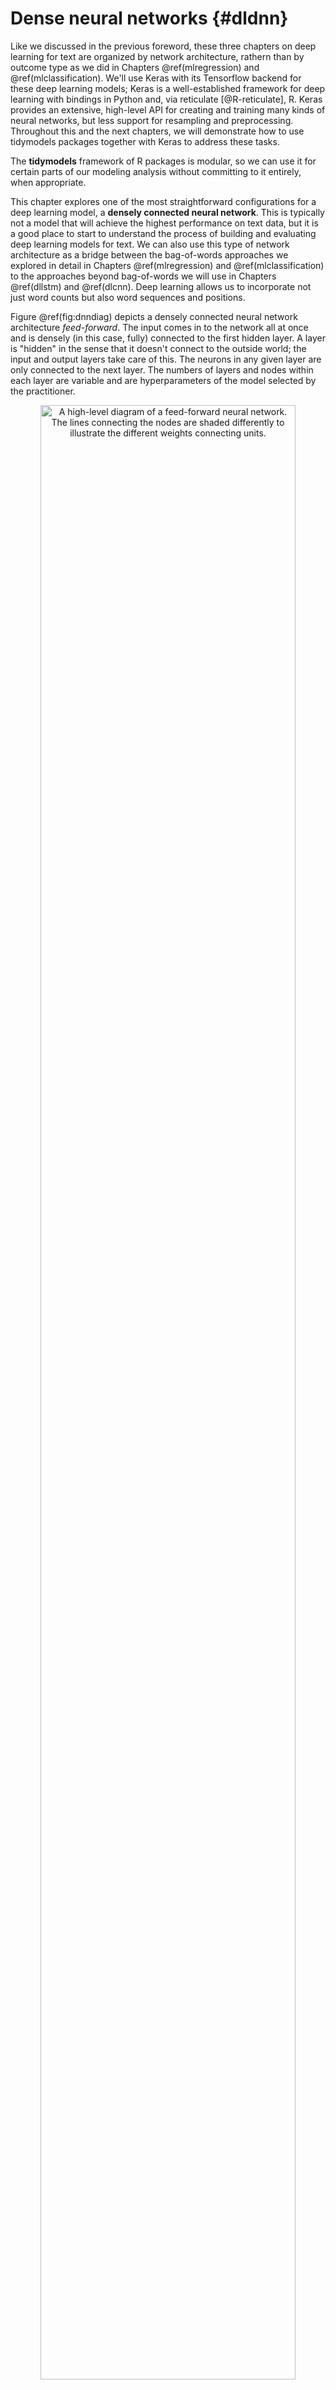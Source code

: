 # Dense neural networks {#dldnn}




Like we discussed in the previous foreword, these three chapters on deep learning for text are organized by network architecture, rathern than by outcome type as we did in Chapters \@ref(mlregression) and \@ref(mlclassification).
We'll use Keras with its Tensorflow backend for these deep learning models; Keras is a well-established framework for deep learning with bindings in Python and, via reticulate [@R-reticulate], R.
Keras provides an extensive, high-level API for creating and training many kinds of neural networks, but less support for resampling and preprocessing. Throughout this and the next chapters, we will demonstrate how to use tidymodels packages together with Keras to address these tasks. 

<div class="rmdpackage">
<p>The <strong>tidymodels</strong> framework of R packages is modular, so we can use it for certain parts of our modeling analysis without committing to it entirely, when appropriate.</p>
</div>

This chapter explores one of the most straightforward configurations for a deep learning model, a **densely connected neural network**. This is typically not a model that will achieve the highest performance on text data, but it is a good place to start to understand the process of building and evaluating deep learning models for text. We can also use this type of network architecture as a bridge between the bag-of-words approaches we explored in detail in Chapters \@ref(mlregression) and \@ref(mlclassification) to the approaches beyond bag-of-words we will use in Chapters \@ref(dllstm) and \@ref(dlcnn). Deep learning allows us to incorporate not just word counts but also word sequences and positions.

Figure \@ref(fig:dnndiag) depicts a densely connected neural network architecture *feed-forward*. The input comes in to the network all at once and is densely (in this case, fully) connected to the first hidden layer. A layer is "hidden" in the sense that it doesn't connect to the outside world; the input and output layers take care of this. The neurons in any given layer are only connected to the next layer. The numbers of layers and nodes within each layer are variable and are hyperparameters of the model selected by the practitioner.

<div class="figure" style="text-align: center">
<img src="diagram-files/dnn-architecture.png" alt="A high-level diagram of a feed-forward neural network. The lines connecting the nodes are shaded differently to illustrate the different weights connecting units." width="90%" />
<p class="caption">(\#fig:dnndiag)A high-level diagram of a feed-forward neural network. The lines connecting the nodes are shaded differently to illustrate the different weights connecting units.</p>
</div>

Figure \@ref(fig:dnndiag) shows the input units with words, but this is not an entirely accurate representation of a neural network. These words will in practice be represented by embedding vectors because these networks can only work with numeric variables.

## Kickstarter data {#kickstarter}

For all our chapters on deep learning, we will build binary classification models, much like we did in Chapter \@ref(mlclassification), but we will use neural networks instead of shallow learning models. As we discussed in the foreword to these deep learning chapters, much of the overall model process will look the same, but we will use a different kind of algorithm. We will use a data set of descriptions or "blurbs" for campaigns from the crowdfunding platform [Kickstarter](https://www.kickstarter.com/).


```r
library(tidyverse)

kickstarter <- read_csv("data/kickstarter.csv.gz")
kickstarter
```

```
#> # A tibble: 269,790 x 3
#>    blurb                                                        state created_at
#>    <chr>                                                        <dbl> <date>    
#>  1 Exploring paint and its place in a digital world.                0 2015-03-17
#>  2 Mike Fassio wants a side-by-side photo of me and Hazel eati…     0 2014-07-11
#>  3 I need your help to get a nice graphics tablet and Photosho…     0 2014-07-30
#>  4 I want to create a Nature Photograph Series of photos of wi…     0 2015-05-08
#>  5 I want to bring colour to the world in my own artistic skil…     0 2015-02-01
#>  6 We start from some lovely pictures made by us and we decide…     0 2015-11-18
#>  7 Help me raise money to get a drawing tablet                      0 2015-04-03
#>  8 I would like to share my art with the world and to do that …     0 2014-10-15
#>  9 Post Card don’t set out to simply decorate stories. Our goa…     0 2015-06-25
#> 10 My name is Siu Lon Liu and I am an illustrator seeking fund…     0 2014-07-19
#> # … with 269,780 more rows
```

The `state` of each observation records whether the campaign was successful in its crowdfunding goal; a value of 1 means it was successful and a value of 0 means it was not successful. The texts for the campaign descriptions, contained in `blurb`, are short, less than a few hundred characters. What is the distribution of characters?


```r
kickstarter %>%
  ggplot(aes(nchar(blurb))) +
  geom_histogram(binwidth = 1, alpha = 0.8) +
  labs(x = "Number of characters per campaign blurb",
       y = "Number of campaign blurbs")
```

<div class="figure" style="text-align: center">
<img src="08_dl_dnn_files/figure-html/kickstartercharhist-1.png" alt="Distribution of character count for Kickstarter campaign blurbs" width="672" />
<p class="caption">(\#fig:kickstartercharhist)Distribution of character count for Kickstarter campaign blurbs</p>
</div>

Figure \@ref(fig:kickstartercharhist) shows that the distribution of characters per blurb is right-skewed, with two thresholds. Individuals creating campaigns don't have much space to make an impression, so most people choose to use most of it! There is an oddity in this chart, a steep drop somewhere between 130 and 140 with another threshold around 150 characters. Let's investigate to see if we can find the reason.

We can use `count()` to find the most common blurb length.


```r
kickstarter %>%
  count(nchar(blurb), sort = TRUE)
```

```
#> # A tibble: 151 x 2
#>    `nchar(blurb)`     n
#>             <int> <int>
#>  1            135 26827
#>  2            134 18726
#>  3            133 14913
#>  4            132 13559
#>  5            131 11322
#>  6            130 10083
#>  7            129  8786
#>  8            128  7874
#>  9            127  7239
#> 10            126  6590
#> # … with 141 more rows
```

Let's use our own eyes to see what happens around this cutoff point. We can use `slice_sample()` to draw a few random blurbs.

Were the blurbs truncated at 135 characters? Let's look at some blurbs with exactly 135 characters.


```r
set.seed(1)
kickstarter %>%
  filter(nchar(blurb) == 135) %>%
  slice_sample(n = 5) %>%
  pull(blurb)
```

```
#> [1] "A science fiction/drama about a young man and woman encountering beings
not of this earth. Armed with only their minds to confront this"
#> [2] "No, not my virginity. That was taken by a girl named Ramona the night
of my senior prom. I'm talking about my novel, THE USE OF REGRET."
#> [3] "In a city where the sun has stopped rising, the music never stops. Now
only a man and his guitar can free the people from the Red King."
#> [4] "First Interfaith & Community FM Radio Station needs transmitter in
Menifee, CA Programs online, too CLICK PHOTO ABOVE FOR OUR CAT VIDEO"
#> [5] "This documentary asks if the twenty-four hour news cycle has altered
people's opinions of one another. We explore unity in one another."
```

All of these blurbs appear coherent and some of them even end with a period to end the sentence. Let's now look at blurbs with more than 135 characters to see if they are different.


```r
set.seed(1)
kickstarter %>%
  filter(nchar(blurb) > 135) %>%
  slice_sample(n = 5) %>%
  pull(blurb)
```

```
#> [1] "This is a puzzle game for the Atari 2600. The unique thing about this
is that (some) of the cartridge cases will be made out of real wood, hand
carved"
#> [2] "Art supplies for 10 girls on the east side of Detroit to make drawings
of their neighborhood, which is also home to LOVELAND's Plymouth microhood"
#> [3] "Help us make a video for 'Never', one of the most popular songs on
Songs To Wear Pants To and the lead single from Your Heart's upcoming album
Autumn."
#> [4] "Pyramid Cocoon is an interactive sculpture to be installed during the
Burning Man Festival 2010. Users can rest, commune or cocoon in the piece"
#> [5] "Back us to own, wear, or see a show of great student art we've
collected from Artloop partner schools in NYC. The $ goes right back to art
programs!"
```

All of these blurbs also look fine so the strange distribution doesn't seem like a data collection issue. 

The `kickstarter` data set also includes a `created_at` variable; let's explore that next. Figure \@ref(fig:kickstarterheatmap) is a heatmap of the lengths of blurbs and the time the campaign was posted.


```r
kickstarter %>%
  ggplot(aes(created_at, nchar(blurb))) +
  geom_bin2d() +
  labs(x = NULL,
       y = "Number of characters per campaign blurb")
```

<div class="figure" style="text-align: center">
<img src="08_dl_dnn_files/figure-html/kickstarterheatmap-1.png" alt="Distribution of character count for Kickstarter campaign blurbs over time" width="672" />
<p class="caption">(\#fig:kickstarterheatmap)Distribution of character count for Kickstarter campaign blurbs over time</p>
</div>

That looks like the explanation! It appears that at the end of 2010 there was a policy change in the blurb length, shortening from 150 characters to 135 characters.


```r
kickstarter %>%
  filter(nchar(blurb) > 135) %>%
  summarise(max(created_at))
```

```
#> # A tibble: 1 x 1
#>   `max(created_at)`
#>   <date>           
#> 1 2010-10-20
```

We can't say for sure if the change happened on 2010-10-20, but that is the last day a campaign was launched with more than 135 characters.

## A first deep learning model {#firstdlclassification}

Like all our previous modeling, our first step is to split our data into training and testing sets. We will still use our training set to build models and save the testing set for a final estimate of how our model will perform on new data.  

<div class="rmdwarning">
<p>It is very easy to overfit deep learning models, so an unbiased estimate of future performance from a test set is more important than ever.</p>
</div>

We use `initial_split()` to define the training and testing splits. We will focus on modeling the blurb alone in these deep learning chapters. Also, we will restrict our modeling analysis to only include blurbs with more than 15 characters, because the shortest blurbs tend to consist of uninformative single words.


```r
library(tidymodels)
set.seed(1234)
kickstarter_split <- kickstarter %>%
  filter(nchar(blurb) >= 15) %>%
  initial_split()

kickstarter_train <- training(kickstarter_split)
kickstarter_test <- testing(kickstarter_split)
```

There are 202,093 blurbs in the training set and 67,364 in the testing set.

### Preprocessing for deep learning {#dnnrecipe}

Preprocessing for deep learning models is different than preprocessing for most other text models. These neural networks model _sequences_, so we have to choose the length of sequences we would like to include. Documents that are longer than this length are truncated (information is thrown away) and documents that are shorter than this length are padded with zeroes (an empty, non-informative value) to get to the chosen sequence length. This sequence length is a hyperparameter of the model and we need to select this value such that we don't: 

- overshoot and introduce a lot of padded zeroes which would make the model hard to train, or 

- undershoot and cut off too much informative text from our documents.

We can use the `count_words()` function from the tokenizers package to calculate the number of words and generate a histogram in Figure \@ref(fig:kickstarterwordlength). Notice how we are only using the training data set to avoid data leakage when selecting this value.


```r
kickstarter_train %>%
  mutate(n_words = tokenizers::count_words(blurb)) %>%
  ggplot(aes(n_words)) +
  geom_bar() +
  labs(x = "Number of words per campaign blurb",
       y = "Number of campaign blurbs")
```

<div class="figure" style="text-align: center">
<img src="08_dl_dnn_files/figure-html/kickstarterwordlength-1.png" alt="Distribution of word count for Kickstarter campaign blurbs" width="672" />
<p class="caption">(\#fig:kickstarterwordlength)Distribution of word count for Kickstarter campaign blurbs</p>
</div>

Given that we don't have many words for this particular data set to begin with, let's err on the side of longer sequences so we don't lose valuable data. Let's try 30 words for our threshold `max_length`, and let's include 20,000 words in our vocabulary.

\BeginKnitrBlock{rmdpackage}<div class="rmdpackage">We will use the **recipes** and **textrecipes** packages for data preprocessing and feature engineering for our deep learning models, just like we did for our models in Chapters \@ref(mlregression) and \@ref(mlclassification). To use a recipe, we first specify it with the variables we want to include and the steps we want to use in feature engineering.</div>\EndKnitrBlock{rmdpackage}



```r
library(textrecipes)

max_words <- 2e4
max_length <- 30

kick_rec <- recipe(~ blurb, data = kickstarter_train) %>%
  step_tokenize(blurb) %>%
  step_tokenfilter(blurb, max_tokens = max_words) %>%
  step_sequence_onehot(blurb, sequence_length = max_length)

kick_rec
```

```
#> Data Recipe
#> 
#> Inputs:
#> 
#>       role #variables
#>  predictor          1
#> 
#> Operations:
#> 
#> Tokenization for blurb
#> Text filtering for blurb
#> Sequence 1 hot encoding for blurb
```

The formula used to specify this recipe `~ blurb` does not have an outcome, because we are using **recipes** and **textrecipes** functions on their own, outside of the rest of the tidymodels framework; we don't need to know about the outcome here.
This preprocessing recipe tokenizes our text (Chapter \@ref(tokenization)) and filters to keep only the top 20,000 words, but then it transforms the tokenized text in a new way to prepare for deep learning that we have not used in this book before, using `step_sequence_onehot()`.

### One-hot sequence embedding of text {#onehotsequence}

The function `step_sequence_onehot()` transforms tokens into a numeric format appropriate for modeling, like `step_tf()` and `step_tfidf()`. However, it is different in that it takes into account the order of the tokens, unlike `step_tf()` and `step_tfidf()` which do not take order into account. 

<div class="rmdnote">
<p>Steps like <code>step_tf()</code> and <code>step_tfidf()</code> are used for approaches called “bag of words”, meaning the words are treated like they are just thrown in a bag without attention paid to their order.</p>
</div>

Let's take a closer look at how `step_sequence_onehot()` works and how its parameters will change the output.

When we use `step_sequence_onehot()`, two things happen. First, each word is assigned an _integer index_. You can think of this as a key-value pair of the vocabulary. Next, the sequence of tokens is replaced with the corresponding indices; this sequence of integers makes up the final numeric representation. Let's illustrate with a small example:


```r
small_data <- tibble(
  text = c("Adventure Dice Game",
           "Spooky Dice Game",
           "Illustrated Book of Monsters",
           "Monsters, Ghosts, Goblins, Me, Myself and I")
)

small_spec <- recipe(~ text, data = small_data) %>%
  step_tokenize(text) %>%
  step_sequence_onehot(text, sequence_length = 6, prefix = "")

prep(small_spec)
```

```
#> Data Recipe
#> 
#> Inputs:
#> 
#>       role #variables
#>  predictor          1
#> 
#> Training data contained 4 data points and no missing data.
#> 
#> Operations:
#> 
#> Tokenization for text [trained]
#> Sequence 1 hot encoding for text [trained]
```

<div class="rmdwarning">
<p>What does the function <code>prep()</code> do? Before when we have used recipes, we put them in a <code>workflow()</code> which handles low-level processing. The <code>prep()</code> function will compute or estimate statistics from the training set; the output of <code>prep()</code> is a prepped recipe.</p>
</div>

Once we have the prepped recipe, we can `tidy()` it to extract the vocabulary, represented in the `vocabulary` and `token` columns^[The `terms` column refers to the column we have applied `step_sequence_onehot()` to and `id` is its unique identifier. Note that **textrecipes** allows `step_sequence_onehot()` to be applied to multiple text variables independently and they will have their own vocabularies.].


```r
prep(small_spec) %>%
  tidy(2)
```

```
#> # A tibble: 14 x 4
#>    terms vocabulary token       id                   
#>    <chr>      <int> <chr>       <chr>                
#>  1 text           1 adventure   sequence_onehot_9SVGf
#>  2 text           2 and         sequence_onehot_9SVGf
#>  3 text           3 book        sequence_onehot_9SVGf
#>  4 text           4 dice        sequence_onehot_9SVGf
#>  5 text           5 game        sequence_onehot_9SVGf
#>  6 text           6 ghosts      sequence_onehot_9SVGf
#>  7 text           7 goblins     sequence_onehot_9SVGf
#>  8 text           8 i           sequence_onehot_9SVGf
#>  9 text           9 illustrated sequence_onehot_9SVGf
#> 10 text          10 me          sequence_onehot_9SVGf
#> 11 text          11 monsters    sequence_onehot_9SVGf
#> 12 text          12 myself      sequence_onehot_9SVGf
#> 13 text          13 of          sequence_onehot_9SVGf
#> 14 text          14 spooky      sequence_onehot_9SVGf
```

If we take a look at the resulting matrix, we have one row per observation. The first row starts with some padded zeroes but then contains 1, 4, and 5, which we can use together with the vocabulary to construct the original sentence.


```r
prep(small_spec) %>%
  bake(new_data = NULL, composition = "matrix")
```

```
#>      _text_1 _text_2 _text_3 _text_4 _text_5 _text_6
#> [1,]       0       0       0       1       4       5
#> [2,]       0       0       0      14       4       5
#> [3,]       0       0       9       3      13      11
#> [4,]       6       7      10      12       2       8
```

<div class="rmdwarning">
<p>When we <code>bake()</code> a prepped recipe, we apply the preprocessing to a data set. We can get out the training set that we started with by specifying <code>new_data = NULL</code> or apply it to another set via <code>new_data = my_other_data_set</code>. The output of <code>bake()</code> is a data set like a tibble or a matrix, depending on the <code>composition</code> argument.</p>
</div>

But wait, the 4th line should have started with an 11 since the sentence starts with "monsters"! The entry in `_text_1` is 6 instead. This is happening because the sentence is too long to fit inside the specified sequence length. We must answer three questions before using `step_sequence_onehot()`:

1.  How long should the output sequence be?
2.  What happens to sequences that are too long?
3.  What happens to sequences that are too short?

Choosing the right sequence length is a balancing act. You want the length to be long enough such that you don't truncate too much of your text data, but still short enough to keep the size of the data manageable and to avoid excessive padding. Truncating, having large training data, and excessive padding all lead to worse model performance. This parameter is controlled by the `sequence_length` argument in `step_sequence_onehot()`. 

If the sequence is too long, then it must be truncated. This can be done by removing values from the beginning (`"pre"`) or the end (`"post"`) of the sequence. This choice is mostly influenced by the data, and you need to evaluate where most of the useful information of the text is located. News articles typically start with the main points and then go into detail. If your goal is to detect the broad category, then you may want to keep the beginning of the texts, whereas if you are working with speeches or conversational text, then you might find that the last thing to be said carries more information. 

Lastly, we need to decide how to pad a document that is too short. Pre-padding tends to be more popular, especially when working with RNN and LSTM models (Chapter \@ref(dllstm)) since having post-padding could result in the hidden states getting flushed out by the zeroes before getting to the text itself (Section \@ref(lstmpadding)).

The defaults for `step_sequence_onehot()` are `sequence_length = 100`, `padding = "pre"`, and `truncating = "pre"`. If we change the truncation to happen at the end with:


```r
recipe(~ text, data = small_data) %>%
  step_tokenize(text) %>%
  step_sequence_onehot(text, sequence_length = 6, prefix = "",
                       padding = "pre", truncating = "post") %>%
  prep() %>%
  bake(new_data = NULL, composition = "matrix")
```

```
#>      _text_1 _text_2 _text_3 _text_4 _text_5 _text_6
#> [1,]       0       0       0       1       4       5
#> [2,]       0       0       0      14       4       5
#> [3,]       0       0       9       3      13      11
#> [4,]      11       6       7      10      12       2
```

then we see the 11 at the beginning of the last row representing the "monsters". The starting points are not aligned since we are still padding on the left side. We can left-align all the sequences by setting `padding = "post"`.


```r
recipe(~ text, data = small_data) %>%
  step_tokenize(text) %>%
  step_sequence_onehot(text, sequence_length = 6, prefix = "",
                       padding = "post", truncating = "post") %>%
  prep() %>%
  bake(new_data = NULL, composition = "matrix")
```

```
#>      _text_1 _text_2 _text_3 _text_4 _text_5 _text_6
#> [1,]       1       4       5       0       0       0
#> [2,]      14       4       5       0       0       0
#> [3,]       9       3      13      11       0       0
#> [4,]      11       6       7      10      12       2
```

Now we have that all digits representing the first characters neatly aligned in the first column.

Let's now prepare and apply our feature engineering recipe `kick_rec` so we can use it in for our deep learning model.


```r
kick_prep <-  prep(kick_rec)
kick_train <- bake(kick_prep, new_data = NULL, composition = "matrix")
dim(kick_train)
```

```
#> [1] 202093     30
```

The matrix `kick_train` has 202,093 rows, corresponding to the rows of the training data, and 30 columns, corresponding to our chosen sequence length.


### Simple flattened dense network

Our first deep learning model embeds these Kickstarter blurbs in sequences of vectors, flattens them, and then trains a dense network layer to predict whether the campaign was successful or not.


```r
library(keras)

dense_model <- keras_model_sequential() %>%
  layer_embedding(input_dim = max_words + 1,
                  output_dim = 12,
                  input_length = max_length) %>%
  layer_flatten() %>%
  layer_dense(units = 32, activation = "relu") %>%
  layer_dense(units = 1, activation = "sigmoid")

dense_model
```

```
#> Model
#> Model: "sequential"
#> ________________________________________________________________________________
#> Layer (type)                        Output Shape                    Param #     
#> ================================================================================
#> embedding (Embedding)               (None, 30, 12)                  240012      
#> ________________________________________________________________________________
#> flatten (Flatten)                   (None, 360)                     0           
#> ________________________________________________________________________________
#> dense_1 (Dense)                     (None, 32)                      11552       
#> ________________________________________________________________________________
#> dense (Dense)                       (None, 1)                       33          
#> ================================================================================
#> Total params: 251,597
#> Trainable params: 251,597
#> Non-trainable params: 0
#> ________________________________________________________________________________
```

Let us step through this model specification one layer at a time.

- We initiate the Keras model by using `keras_model_sequential()` to indicate that we want to compose a linear stack of layers.

- Our first `layer_embedding()` is equipped to handle the preprocessed data we have in `kick_train`. It will take each observation/row in `kick_train` and make dense vectors from our word sequences. This turns each observation into an `embedding_dim` $\times$ `sequence_length` matrix, 12 $\times$ 30 matrix in our case. In total, we will create a `number_of_observations` $\times$ `embedding_dim` $\times$ `sequence_length` data cube.

- The next `layer_flatten()` layer takes the matrix for each observation and flattens them down into one dimension. This will create a `30 * 12 = 360` long vector for each observation. 

- Lastly, we have 2 densely connected layers. The last layer has a sigmoid activation function to give us an output between 0 and 1, since we want to model a probability for a binary classification problem.

We still have a few things left to add to this model before we can fit it to the data. A Keras model requires an *optimizer* and a *loss function* to be able to compile. 

When the neural network finishes passing a batch of data through the network, it needs a way to use the difference between the predicted values and true values to update the network's weights. The algorithm that determines those weights is known as the optimization algorithm. Many optimizers are available within Keras itself^[https://keras.io/api/optimizers/]; you can even create custom optimizers if what you need isn't on the list. We will start by using the Adam optimizer, a good default optimizer for many problems.

<div class="rmdnote">
<p>An optimizer can either be set with the name of the optimizer as a character or by supplying the function <code>optimizer_foo()</code> where <code>foo</code> is the name of the optimizer. If you use the function then you can specify parameters for the optimizer.</p>
</div>

During training a neural network, there must be some quantity that we want to have minimized; this is called the loss function. Again, many loss functions are available within Keras^[https://keras.io/api/losses/]. These loss functions typically have two arguments, the true value and the predicted value, and return a measure of how close they are. 
Since we are working on a binary classification task and the final layer of the network returns a probability, binary cross-entropy is an appropriate loss function. Binary cross-entropy does well at dealing with probabilities because it measures the “distance” between probability distributions. In our case, this would be the ground-truth distribution and the predictions.

We can also add any number of metrics^[https://keras.io/api/metrics/] to be calculated and reported during training. These metrics will not affect the training loop, which is controlled by the optimizer and loss function. The metrics' only job is to report back a single number that will inform you how well the model is performing. We will select accuracy as a reported metric for now. 

Let's set these 3 options (`optimizer`, `loss`, and `metrics`) using the `compile()` function:


```r
dense_model %>% compile(
  optimizer = "adam",
  loss = "binary_crossentropy",
  metrics = c("accuracy")
)
```

<div class="rmdnote">
<p>Notice how the <code>compile()</code> function modifies the model <em>in place</em>. This is different than how objects are conventionally handled in R so be vigilant about model definition and modification in your code. This is a <a href="https://keras.rstudio.com/articles/faq.html#why-are-keras-objects-modified-in-place-">conscious decision</a> that was made when creating the <strong>keras</strong> R package to match the data structures and behavior of the underlying Keras library.</p>
</div>

Finally, we can fit this model! We need to supply the data for training as a matrix of predictors `x` and a numeric vector of labels `y`.
This is sufficient information to get started training the model, but we are going to specify a few more arguments to get better control of the training loop. First, we set the number of observations to pass through at a time with `batch_size`, and we set `epochs = 20` to tell the model to pass all the training data through the training loop 20 times. Lastly, we set `validation_split = 0.25` to specify an internal validation split; this will keep 25% of the data for validation.


```r
dense_history <- dense_model %>%
  fit(
    x = kick_train,
    y = kickstarter_train$state,
    batch_size = 512,
    epochs = 20,
    validation_split = 0.25,
    verbose = FALSE
  )
```


We can visualize the results of the training loop by plotting the `dense_history` in Figure \@ref(fig:densemodelhistoryplot).


```r
plot(dense_history)
```

<div class="figure" style="text-align: center">
<img src="08_dl_dnn_files/figure-html/densemodelhistoryplot-1.png" alt="Training and validation metrics for dense network" width="672" />
<p class="caption">(\#fig:densemodelhistoryplot)Training and validation metrics for dense network</p>
</div>

<div class="rmdnote">
<p>We have dealt with accuracy in other chapters; remember that a higher value (a value near one) is better. Loss is new in these deep learning chapters, and a lower value is better.</p>
</div>

The loss and accuracy both improve with more training epochs on the training data; this dense network more and more closely learns the characteristics of the training data as its trains longer. The same is not true of the validation data, the held-out 25% specified by `validation_split = 0.25`. The performance is worse on the validation data than the testing data, and _degrades_ somewhat as training continues. If we wanted to use this model, we would want to only train it about 7 or 8 epochs.

### Evaluation {#evaluate-dnn}

For our first deep learning model, we used the Keras defaults for creating a validation split and tracking metrics, but we can use tidymodels functions to be more specific about these model characteristics. Instead of using the `validation_split` argument to `fit()`, we can create our own validation set using tidymodels and use `validation_data` argument for `fit()`. We create our validation split from the _training_ set.


```r
set.seed(234)
kick_val <- validation_split(kickstarter_train, strata = state)
kick_val
```

```
#> # Validation Set Split (0.75/0.25)  using stratification 
#> # A tibble: 1 x 2
#>   splits                 id        
#>   <list>                 <chr>     
#> 1 <split [151571/50522]> validation
```

The `split` object contains the information necessary to extract the data we will use for training/analysis and the data we will use for validation/assessment. We can extract these data sets in their raw, unprocessed form from the split using the helper functions `analysis()` and `assessment()`. Then, we can apply our prepped preprocessing recipe `kick_prep` to both to transform this data to the appropriate format for our neural network architecture.


```r
kick_analysis <- bake(kick_prep, new_data = analysis(kick_val$splits[[1]]),
                      composition = "matrix")
dim(kick_analysis)
```

```
#> [1] 151571     30
```

```r
kick_assess <- bake(kick_prep, new_data = assessment(kick_val$splits[[1]]),
                    composition = "matrix")
dim(kick_assess)
```

```
#> [1] 50522    30
```

These are each matrices now appropriate for a deep learning model like the one we trained in the previous section. We will also need the outcome variables for both sets.


```r
state_analysis <- analysis(kick_val$splits[[1]]) %>% pull(state)
state_assess <- assessment(kick_val$splits[[1]]) %>% pull(state)
```

Let's set up our same dense neural network architecture. 


```r
dense_model <- keras_model_sequential() %>%
  layer_embedding(input_dim = max_words + 1,
                  output_dim = 12,
                  input_length = max_length) %>%
  layer_flatten() %>%
  layer_dense(units = 32, activation = "relu") %>%
  layer_dense(units = 1, activation = "sigmoid")

dense_model %>% compile(
  optimizer = "adam",
  loss = "binary_crossentropy",
  metrics = c("accuracy")
)
```

Now we can fit this model to `kick_analysis` and validate on `kick_assess`. Let's only fit for 10 epochs this time.


```r
val_history <- dense_model %>%
  fit(
    x = kick_analysis,
    y = state_analysis,
    batch_size = 512,
    epochs = 10,
    validation_data = list(kick_assess, state_assess),
    verbose = FALSE
  )

val_history
```

```
#> 
#> Final epoch (plot to see history):
#>         loss: 0.03504
#>     accuracy: 0.9919
#>     val_loss: 1.069
#> val_accuracy: 0.8051
```

Figure \@ref(fig:valhistoryplot) still shows that significant overfitting at 10 epochs.


```r
plot(val_history)
```

<div class="figure" style="text-align: center">
<img src="08_dl_dnn_files/figure-html/valhistoryplot-1.png" alt="Training and validation metrics for dense network with validation set" width="672" />
<p class="caption">(\#fig:valhistoryplot)Training and validation metrics for dense network with validation set</p>
</div>

Using our own validation set also allows us to flexibly measure performance using tidymodels functions from the **yardstick** package. We do need to set up a few transformations between Keras and tidymodels to make this work.
The following function `keras_predict()` creates a little bridge between the two frameworks, combining a Keras model with baked (i.e. preprocessed) data and returning the predictions in a tibble format.


```r
library(dplyr)

keras_predict <- function(model, baked_data, response) {
  predictions <- predict(model, baked_data)[, 1]
  tibble(
    .pred_1 = predictions,
    .pred_class = if_else(.pred_1 < 0.5, 0, 1),
    state = response
  ) %>%
    mutate(across(c(state, .pred_class),            ## create factors
                  ~ factor(.x, levels = c(1, 0))))  ## with matching levels
}
```

<div class="rmdwarning">
<p>This function only works with binary classification models that take a preprocessed matrix as input and return a single probability for each observation. It returns both the predicted probability as well as the predicted class, using a 50% probability threshold.</p>
</div>

This function creates prediction results that seamlessly connect with tidymodels and **yardstick** functions.


```r
val_res <- keras_predict(dense_model, kick_assess, state_assess)
val_res
```

```
#> # A tibble: 50,522 x 3
#>      .pred_1 .pred_class state
#>        <dbl> <fct>       <fct>
#>  1 0.00101   0           0    
#>  2 0.000167  0           0    
#>  3 0.0139    0           0    
#>  4 0.00725   0           0    
#>  5 0.0237    0           0    
#>  6 1.00      1           0    
#>  7 0.000536  0           0    
#>  8 0.000308  0           0    
#>  9 0.000419  0           0    
#> 10 0.0000417 0           0    
#> # … with 50,512 more rows
```

We can calculate the standard metrics with `metrics()`.


```r
metrics(val_res, state, .pred_class)
```

```
#> # A tibble: 2 x 3
#>   .metric  .estimator .estimate
#>   <chr>    <chr>          <dbl>
#> 1 accuracy binary         0.805
#> 2 kap      binary         0.609
```

This matches what we saw when we looked at the output of `val_history`. 

Since we have access to tidymodels' full capacity for model evaluation, we can also compute confusion matrices and ROC curves.
The heatmap in Figure \@ref(fig:dnnheatmap) shows that there isn't any dramatic bias in how the model performs for the two classes, success and failure for the crowdfunding campaigns. The model certainly isn't perfect; its accuracy is a little over 80%, but at least it is more or less evenly good at predicting both classes.


```r
val_res %>%
  conf_mat(state, .pred_class) %>%
  autoplot(type = "heatmap")
```

<div class="figure" style="text-align: center">
<img src="08_dl_dnn_files/figure-html/dnnheatmap-1.png" alt="Confusion matrix for first DNN model predictions of Kickstarter campaign success" width="672" />
<p class="caption">(\#fig:dnnheatmap)Confusion matrix for first DNN model predictions of Kickstarter campaign success</p>
</div>

The ROC curve in Figure \@ref(fig:dnnroccurve) shows how the model performs at different thresholds.


```r
val_res %>%
  roc_curve(truth = state, .pred_1) %>%
  autoplot() +
  labs(
    title = "Receiver operator curve for Kickstarter blurbs"
  )
```

<div class="figure" style="text-align: center">
<img src="08_dl_dnn_files/figure-html/dnnroccurve-1.png" alt="ROC curve for first DNN model predictions of Kickstarter campaign success" width="672" />
<p class="caption">(\#fig:dnnroccurve)ROC curve for first DNN model predictions of Kickstarter campaign success</p>
</div>

## Using bag-of-words features

Before we move on with neural networks and this new way to represent the text sequences, let's explore what happens if we use the _same_ preprocessing as in Chapters \@ref(mlregression) and \@ref(mlclassification). We will employ a bag-of-words preprocessing and input word counts only to the neural network. This model will not use any location-based information about the tokens, just the counts. 

For this, we need to create a new recipe to transform the data into counts.

<div class="rmdnote">
<p>The objects in this chapter are named using <code>bow</code> to indicate that they are using <strong>b</strong>ag <strong>o</strong>f <strong>w</strong>ord data.</p>
</div>


```r
kick_bow_rec <- recipe(~ blurb, data = kickstarter_train) %>%
  step_tokenize(blurb) %>%
  step_stopwords(blurb) %>%
  step_tokenfilter(blurb, max_tokens = 1e3) %>%
  step_tf(blurb)
```

We will `prep()` and `bake()` this recipe to get out our processed data. The result will be quite sparse, since the blurbs are short and we are counting only the most frequent 1000 tokens after removing the Snowball stop word list. 


```r
kick_bow_prep <-  prep(kick_bow_rec)

kick_bow_analysis <- bake(kick_bow_prep, 
                          new_data = analysis(kick_val$splits[[1]]),
                          composition = "matrix")

kick_bow_assess <- bake(kick_bow_prep, 
                        new_data = assessment(kick_val$splits[[1]]),
                        composition = "matrix")
```

Now that we have the analysis and assessment data sets calculated, we can define the neural network architecture. We won't be using an embedding layer this time; we will input the word count data directly into the first dense layer. This dense layer is followed by another hidden layer and then a final layer with a sigmoid activation to leave us with a value between 0 and 1 which we treat as the probability.


```r
bow_model <- keras_model_sequential() %>%
  layer_dense(units = 64, activation = "relu", input_shape = c(1e3)) %>%
  layer_dense(units = 64, activation = "relu") %>%
  layer_dense(units = 1, activation = "sigmoid")

bow_model %>% compile(
  optimizer = "adam",
  loss = "binary_crossentropy",
  metrics = c("accuracy")
)
```

In many ways, this model architecture is not that different than the model we used in section \@ref(firstdlclassification). The main difference here is the _preprocessing_; the shape and information of the data from `kick_bow_prep` are different than what we saw before since the matrix elements represent counts (something that Keras can handle directly) and not indicators for words in the vocabulary. Keras handles the indicators with `layer_embedding()`, by mapping them through an embedding layer.

The fitting procedure remains unchanged.


```r
bow_history <- bow_model %>%
  fit(
    x = kick_bow_analysis,
    y = state_analysis,
    batch_size = 512,
    epochs = 10,
    validation_data = list(kick_bow_assess, state_assess),
    verbose = FALSE
  )

bow_history
```

```
#> 
#> Final epoch (plot to see history):
#>         loss: 0.3338
#>     accuracy: 0.855
#>     val_loss: 0.674
#> val_accuracy: 0.7208
```

We use `keras_predict()` again to get predictions, and calculate the standard metrics with `metrics()`.


```r
bow_res <- keras_predict(bow_model, kick_bow_assess, state_assess)

metrics(bow_res, state, .pred_class)
```

```
#> # A tibble: 2 x 3
#>   .metric  .estimator .estimate
#>   <chr>    <chr>          <dbl>
#> 1 accuracy binary         0.721
#> 2 kap      binary         0.441
```

This model does not perform as well as the model we used in section \@ref(firstdlclassification). This suggests that a model incorporating more than word counts alone is useful here. This model did outperform a baseline linear model (shown in Appendix \@ref(appendixbaseline)), which achieved an accuracy of 0.684; that linear baseline is a regularized linear model trained on the same data set, using tf-idf weights and 5000 tokens.

This simpler model does not outperform our initial model in this chapter, but it is typically worthwhile to investigate if a simpler model can rival or beat a model we are working with.

## Using pre-trained word embeddings

The models in Section \@ref(firstdlclassification) included an embedding layer to make dense vectors from our word sequences that the model learned, along with the rest of the model as a whole. This is not the only way to handle this task. In Chapter \@ref(embeddings), we examined how word embeddings are created and how they are used. Instead of having the embedding layer start randomly and be trained alongside the other parameters, let's try to _provide_ the embeddings.

<div class="rmdwarning">
<p>This section serves to show how to use pre-trained word embeddings, but in most realistic situations, your data and pre-trained embeddings may not match well. The main takeaways from this section should be that this approach is possible and how you can get started with it. Keep in mind that it may not be appropriate for your data and problem.</p>
</div>

We start by obtaining pre-trained embeddings. The GloVe embeddings that we used in Section \@ref(glove) are a good place to start. Setting `dimensions = 50` and only selecting the first 12 dimensions will make it easier for us to compare to our previous models directly.


```r
library(textdata)

glove6b <- embedding_glove6b(dimensions = 50) %>% select(1:13)
glove6b
```

```
#> # A tibble: 400,000 x 13
#>    token     d1      d2     d3      d4     d5      d6     d7      d8        d9
#>    <chr>  <dbl>   <dbl>  <dbl>   <dbl>  <dbl>   <dbl>  <dbl>   <dbl>     <dbl>
#>  1 "the" 0.418   0.250  -0.412  0.122  0.345  -0.0445 -0.497 -0.179  -0.000660
#>  2 ","   0.0134  0.237  -0.169  0.410  0.638   0.477  -0.429 -0.556  -0.364   
#>  3 "."   0.152   0.302  -0.168  0.177  0.317   0.340  -0.435 -0.311  -0.450   
#>  4 "of"  0.709   0.571  -0.472  0.180  0.544   0.726   0.182 -0.524   0.104   
#>  5 "to"  0.680  -0.0393  0.302 -0.178  0.430   0.0322 -0.414  0.132  -0.298   
#>  6 "and" 0.268   0.143  -0.279  0.0163 0.114   0.699  -0.513 -0.474  -0.331   
#>  7 "in"  0.330   0.250  -0.609  0.109  0.0364  0.151  -0.551 -0.0742 -0.0923  
#>  8 "a"   0.217   0.465  -0.468  0.101  1.01    0.748  -0.531 -0.263   0.168   
#>  9 "\""  0.258   0.456  -0.770 -0.377  0.593  -0.0635  0.205 -0.574  -0.290   
#> 10 "'s"  0.237   0.405  -0.205  0.588  0.655   0.329  -0.820 -0.232   0.274   
#> # … with 399,990 more rows, and 3 more variables: d10 <dbl>, d11 <dbl>,
#> #   d12 <dbl>
```

The `embedding_glove6b()` function returns a tibble; this isn't the right format for Keras. Also, notice how many rows are present in this embedding, far more than what the trained recipe is expecting. The vocabulary can be extracted from the trained recipe using `tidy()`. Let's apply `tidy()` to `kick_prep` to get the list of steps that the recipe contains.


```r
tidy(kick_prep)
```

```
#> # A tibble: 3 x 6
#>   number operation type            trained skip  id                   
#>    <int> <chr>     <chr>           <lgl>   <lgl> <chr>                
#> 1      1 step      tokenize        TRUE    FALSE tokenize_eDrDa       
#> 2      2 step      tokenfilter     TRUE    FALSE tokenfilter_zDVeF    
#> 3      3 step      sequence_onehot TRUE    FALSE sequence_onehot_TaBPG
```

We see that the third step is the `sequence_onehot` step, so by setting `number = 3` we can extract the embedding vocabulary.


```r
tidy(kick_prep, number = 3)
```

```
#> # A tibble: 20,000 x 4
#>    terms vocabulary token id                   
#>    <chr>      <int> <chr> <chr>                
#>  1 blurb          1 0     sequence_onehot_TaBPG
#>  2 blurb          2 00    sequence_onehot_TaBPG
#>  3 blurb          3 000   sequence_onehot_TaBPG
#>  4 blurb          4 00pm  sequence_onehot_TaBPG
#>  5 blurb          5 01    sequence_onehot_TaBPG
#>  6 blurb          6 02    sequence_onehot_TaBPG
#>  7 blurb          7 03    sequence_onehot_TaBPG
#>  8 blurb          8 05    sequence_onehot_TaBPG
#>  9 blurb          9 06    sequence_onehot_TaBPG
#> 10 blurb         10 07    sequence_onehot_TaBPG
#> # … with 19,990 more rows
```

We can then use `left_join()` to combine these tokens to the `glove6b` embedding tibble and only keep the tokens of interest. We replace any tokens from the vocabulary not found in `glove6b` with 0 using `mutate_all()` and `replace_na()`. We can transform the results into a matrix, and add a row of zeroes at the top of the matrix to account for the out-of-vocabulary words.


```r
glove6b_matrix <- tidy(kick_prep, 3) %>%
  select(token) %>%
  left_join(glove6b, by = "token") %>%
  mutate_all(replace_na, 0) %>%
  select(-token) %>%
  as.matrix() %>%
  rbind(0, .)
```

We'll keep the model architecture itself as unchanged as possible. The `output_dim` argument is set equal to`ncol(glove6b_matrix)` to make sure that all the dimensions line up correctly, but everything else stays the same.


```r
dense_model_pte <- keras_model_sequential() %>%
  layer_embedding(input_dim = max_words + 1,
                  output_dim = ncol(glove6b_matrix),
                  input_length = max_length) %>%
  layer_flatten() %>%
  layer_dense(units = 32, activation = "relu") %>%
  layer_dense(units = 1, activation = "sigmoid")
```

Now we use `get_layer()` to access the first layer (which is the embedding layer), set the weights with `set_weights()`, and then freeze the weights with `freeze_weights()`. 

<div class="rmdnote">
<p>Freezing the weights stops them from being updated during the training loop.</p>
</div>


```r
dense_model_pte %>%
  get_layer(index = 1) %>%
  set_weights(list(glove6b_matrix)) %>%
  freeze_weights()
```

Now we compile and fit the model just like the last one we looked at.


```r
dense_model_pte %>% compile(
  optimizer = "adam",
  loss = "binary_crossentropy",
  metrics = c("accuracy")
)

dense_pte_history <- dense_model_pte %>%
  fit(
    x = kick_analysis,
    y = state_analysis,
    batch_size = 512,
    epochs = 20,
    validation_data = list(kick_assess, state_assess),
    verbose = FALSE
  )

dense_pte_history
```

```
#> 
#> Final epoch (plot to see history):
#>         loss: 0.5996
#>     accuracy: 0.6739
#>     val_loss: 0.672
#> val_accuracy: 0.6086
```


This model is not performing well at all! We can confirm by computing metrics on our validation set.


```r
pte_res <- keras_predict(dense_model_pte, kick_assess, state_assess)
metrics(pte_res, state, .pred_class)
```

```
#> # A tibble: 2 x 3
#>   .metric  .estimator .estimate
#>   <chr>    <chr>          <dbl>
#> 1 accuracy binary         0.609
#> 2 kap      binary         0.214
```

Why did this happen? Part of the training loop for a model like this one typically _adjusts_ the weights in the network. 
When we froze the weights in this network, we froze them at values that did not perform very well. 
These pre-trained glove embeddings [@Pennington2014] are trained on a Wikipedia dump and [Gigaword 5](https://catalog.ldc.upenn.edu/LDC2011T07), a comprehensive archive of newswire text. 
The text contained on Wikipedia and in news articles both follow certain styles and semantics.
Both will tend to be written formally and in the past tense, with longer and complete sentences. 
There are many more distinct features of both Wikipedia text and news articles, but the relevant aspect here is how similar they are to the data we are trying to model.
These Kickstarter blurbs are very short, lack punctuation, stop words, narrative, and tense. Many of the blurbs simply try to pack as many buzz words as possible into the allowed character count while keeping the sentence readable.
Perhaps it should not surprise us that these word embeddings don't perform well in this model, since the text used to train the embeddings is so different from the text is it being applied to (Section \@ref(glove)).

<div class="rmdwarning">
<p>Although this approach didn’t work well with our data set didn’t, that doesn’t mean that using pre-trained word embeddings is always a bad idea.</p>
</div>

The key point is how well the embeddings match the data you are modeling.
Also, there is another way we can use these particular embeddings in our network architecture; we can load them in as a starting point as before but _not_ freeze the weights.
This allows the model to adjust the weights to better fit the data. The intention here is that we as the modeling practitioners think these pre-trained embeddings offer a better starting point than the randomly generated embedding we get if we don't set the weights at all.

We specify a new model to get started on this approach.


```r
dense_model_pte2 <- keras_model_sequential() %>%
  layer_embedding(input_dim = max_words + 1,
                  output_dim = ncol(glove6b_matrix),
                  input_length = max_length) %>%
  layer_flatten() %>%
  layer_dense(units = 32, activation = "relu") %>%
  layer_dense(units = 1, activation = "sigmoid")
```

Now, we set the weights with `set_weights()` but we _don't_ freeze them.


```r
dense_model_pte2 %>%
  get_layer(index = 1) %>%
  set_weights(list(glove6b_matrix))
```

We compile and fit the model as before.


```r
dense_model_pte2 %>% compile(
  optimizer = "adam",
  loss = "binary_crossentropy",
  metrics = c("accuracy")
)

dense_pte2_history <- dense_model_pte2 %>% fit(
  x = kick_analysis,
  y = state_analysis,
  batch_size = 512,
  epochs = 20,
  validation_data = list(kick_assess, state_assess),
  verbose = FALSE
)
```

How did this version of using pre-trained embeddings do?


```r
pte2_res <- keras_predict(dense_model_pte2, kick_assess, state_assess)
metrics(pte2_res, state, .pred_class)
```

```
#> # A tibble: 2 x 3
#>   .metric  .estimator .estimate
#>   <chr>    <chr>          <dbl>
#> 1 accuracy binary         0.765
#> 2 kap      binary         0.528
```

This performs quite a bit better than when we froze the weights, although not as well as when we did not use pre-trained embeddings at all.

\BeginKnitrBlock{rmdnote}<div class="rmdnote">If you have enough text data in the field you are working in, then it is worth considering training a word embedding yourself that better captures the structure of the domain you are trying to work with, both for the reasons laid out here and for the issues highlighted in Section \@ref(fairnessembeddings).</div>\EndKnitrBlock{rmdnote}

## Cross-validation for deep learning models {#dnncross}

The Kickstarter data set we are using is big enough that we have adequate data to use a single training set, validation set, and testing set that all contain enough observations in them to give reliable performance metrics. In some situations, you may not have that much data or you may want to compute more precise performance metrics. In those cases, it is time to turn to resampling. For example, we can create cross-validation folds.


```r
set.seed(345)
kick_folds <- vfold_cv(kickstarter_train, v = 5)
kick_folds
```

```
#> #  5-fold cross-validation 
#> # A tibble: 5 x 2
#>   splits                 id   
#>   <list>                 <chr>
#> 1 <split [161674/40419]> Fold1
#> 2 <split [161674/40419]> Fold2
#> 3 <split [161674/40419]> Fold3
#> 4 <split [161675/40418]> Fold4
#> 5 <split [161675/40418]> Fold5
```

Each of these folds has an analysis/training set and an assessment/validation set. Instead of training our model one time and getting one measure of performance, we can train our model `v` times and get `v` measures, for more reliability.

In our previous chapters, we used models with full tidymodels support and functions like `add_recipe()` and `workflow()`. Deep learning models are more modular and unique, so we will need to create our own function to handle preprocessing, fitting, and evaluation.


```r
fit_split <- function(split, prepped_rec) {
  ## preprocessing
  x_train <- bake(prepped_rec, new_data = analysis(split),
                  composition = "matrix")
  x_val   <- bake(prepped_rec, new_data = assessment(split),
                  composition = "matrix")

  ## create model
  y_train <- analysis(split) %>% pull(state)
  y_val   <- assessment(split) %>% pull(state)

  mod <- keras_model_sequential() %>%
    layer_embedding(input_dim = max_words + 1,
                    output_dim = 12,
                    input_length = max_length) %>%
    layer_flatten() %>%
    layer_dense(units = 32, activation = "relu") %>%
    layer_dense(units = 1, activation = "sigmoid") %>% compile(
      optimizer = "adam",
      loss = "binary_crossentropy",
      metrics = c("accuracy")
    )

  ## fit model
  mod %>%
    fit(
      x_train,
      y_train,
      epochs = 10,
      validation_data = list(x_val, y_val),
      batch_size = 512,
      verbose = FALSE
    )

  ## evaluate model
  keras_predict(mod, x_val, y_val) %>%
    metrics(state, .pred_class, .pred_1)
}
```

We can `map()` this function across all our cross-validation folds. This takes longer than our previous models to train, since we are training for 10 epochs each on five folds.


```r
cv_fitted <- kick_folds %>%
  mutate(validation = map(splits, fit_split, kick_prep))

cv_fitted
```

```
#> #  5-fold cross-validation 
#> # A tibble: 5 x 3
#>   splits                 id    validation      
#>   <list>                 <chr> <list>          
#> 1 <split [161674/40419]> Fold1 <tibble [4 × 3]>
#> 2 <split [161674/40419]> Fold2 <tibble [4 × 3]>
#> 3 <split [161674/40419]> Fold3 <tibble [4 × 3]>
#> 4 <split [161675/40418]> Fold4 <tibble [4 × 3]>
#> 5 <split [161675/40418]> Fold5 <tibble [4 × 3]>
```

Now we can use `unnest()` to find the metrics we computed.


```r
cv_fitted %>%
  unnest(validation)
```

```
#> # A tibble: 20 x 5
#>    splits                 id    .metric     .estimator .estimate
#>    <list>                 <chr> <chr>       <chr>          <dbl>
#>  1 <split [161674/40419]> Fold1 accuracy    binary         0.817
#>  2 <split [161674/40419]> Fold1 kap         binary         0.633
#>  3 <split [161674/40419]> Fold1 mn_log_loss binary         1.10 
#>  4 <split [161674/40419]> Fold1 roc_auc     binary         0.856
#>  5 <split [161674/40419]> Fold2 accuracy    binary         0.819
#>  6 <split [161674/40419]> Fold2 kap         binary         0.638
#>  7 <split [161674/40419]> Fold2 mn_log_loss binary         1.01 
#>  8 <split [161674/40419]> Fold2 roc_auc     binary         0.859
#>  9 <split [161674/40419]> Fold3 accuracy    binary         0.818
#> 10 <split [161674/40419]> Fold3 kap         binary         0.635
#> 11 <split [161674/40419]> Fold3 mn_log_loss binary         1.01 
#> 12 <split [161674/40419]> Fold3 roc_auc     binary         0.856
#> 13 <split [161675/40418]> Fold4 accuracy    binary         0.817
#> 14 <split [161675/40418]> Fold4 kap         binary         0.633
#> 15 <split [161675/40418]> Fold4 mn_log_loss binary         1.03 
#> 16 <split [161675/40418]> Fold4 roc_auc     binary         0.856
#> 17 <split [161675/40418]> Fold5 accuracy    binary         0.817
#> 18 <split [161675/40418]> Fold5 kap         binary         0.633
#> 19 <split [161675/40418]> Fold5 mn_log_loss binary         1.04 
#> 20 <split [161675/40418]> Fold5 roc_auc     binary         0.855
```

We can summarize the unnested results to match what we normally would get from `collect_metrics()`


```r
cv_fitted %>%
  unnest(validation) %>%
  group_by(.metric) %>%
  summarize(
    mean = mean(.estimate),
    n = n(),
    std_err = sd(.estimate) / sqrt(n)
  )
```

```
#> # A tibble: 4 x 4
#>   .metric      mean     n  std_err
#>   <chr>       <dbl> <int>    <dbl>
#> 1 accuracy    0.818     5 0.000473
#> 2 kap         0.634     5 0.000988
#> 3 mn_log_loss 1.04      5 0.0160  
#> 4 roc_auc     0.856     5 0.000661
```

This data set is large enough that we probably wouldn't need to take this approach, and the fold-to-fold metrics have little variance. However resampling can, at times, be an important piece of the modeling toolkit even for deep learning models.

<div class="rmdnote">
<p>Training deep learning models typically takes more time than other kinds of machine learning, so resampling may be an unfeasible choice. There is special hardware available that speeds up deep learning because it is particularly well-suited to fitting such models. GPUs (graphics processing units) are used for displaying graphics (as indicated in their name) and gaming, but also for deep learning because of their highly parallel computational ability. GPUs can make solving deep learning problems faster, or even tractable to start with. Be aware, though, that you might not need a GPU for even real-world deep learning modeling. All the models in this book were trained on a CPU only.</p>
</div>


## Compare and evaluate DNN models

Let's return to the results we evaluated on a single validation set. We can combine all the predictions on these last three models to more easily compare the results between them.


```r
all_dense_model_res <- bind_rows(
  val_res %>% mutate(model = "dense"),
  pte_res %>% mutate(model = "pte (locked weights)"),
  pte2_res %>% mutate(model = "pte (not locked weights)")
)
```

Now that the results are combined in `all_dense_model_res`, we can calculate group-wise evaluation statistics by grouping by the `model` variable.


```r
all_dense_model_res %>%
  group_by(model) %>%
  metrics(state, .pred_class)
```

```
#> # A tibble: 6 x 4
#>   model                    .metric  .estimator .estimate
#>   <chr>                    <chr>    <chr>          <dbl>
#> 1 dense                    accuracy binary         0.805
#> 2 pte (locked weights)     accuracy binary         0.609
#> 3 pte (not locked weights) accuracy binary         0.765
#> 4 dense                    kap      binary         0.609
#> 5 pte (locked weights)     kap      binary         0.214
#> 6 pte (not locked weights) kap      binary         0.528
```

We can also do this for ROC curves. Figure \@ref(fig:alldnnroccurve) shows the three different ROC curves together in one chart. As we know, the model using pre-trained word embeddings with locked weights didn't perform very well at all and its ROC curve is the lowest of the three. The other two models perform more similarly but the model using an embedding learned from scratch ends up being the best.


```r
all_dense_model_res %>%
  group_by(model) %>%
  roc_curve(truth = state, .pred_1) %>%
  autoplot() +
  labs(
    title = "Receiver operator curve for Kickstarter blurbs"
  )
```

<div class="figure" style="text-align: center">
<img src="08_dl_dnn_files/figure-html/alldnnroccurve-1.png" alt="ROC curve for all DNN models' predictions of Kickstarter campaign success" width="672" />
<p class="caption">(\#fig:alldnnroccurve)ROC curve for all DNN models' predictions of Kickstarter campaign success</p>
</div>

\BeginKnitrBlock{rmdnote}<div class="rmdnote">Using pre-trained embeddings is not the only way to take advantage of ready-to-use, state-of-the-art deep learning models. You can also use whole pre-trained models in your analyses, such as the `transformers` models available from Hugging Face. Check out [this blog post for a tutorial](https://blogs.rstudio.com/ai/posts/2020-07-30-state-of-the-art-nlp-models-from-r/) on how to use Hugging Face `transfomers` in R with Keras. Large language models like these are subject to many of the same concerns as embeddings discussed in Section \@ref(fairnessembeddings).</div>\EndKnitrBlock{rmdnote}

We compared these three model options using the validation set we created. Let's return to the testing set now that we know which model we expect to perform best and obtain a final estimate for how we expect it to perform on new data. For this final evaluation, we will:

- preprocess the test data using the feature engineering recipe `kick_prep` so it is in the correct format for our deep learning model,

- find the predictions for the processed testing data, and

- compute metrics for these results.


```r
kick_test <- bake(kick_prep, new_data = kickstarter_test,
                  composition = "matrix")
final_res <- keras_predict(dense_model, kick_test, kickstarter_test$state)
final_res %>% metrics(state, .pred_class, .pred_1)
```

```
#> # A tibble: 4 x 3
#>   .metric     .estimator .estimate
#>   <chr>       <chr>          <dbl>
#> 1 accuracy    binary         0.804
#> 2 kap         binary         0.608
#> 3 mn_log_loss binary         1.08 
#> 4 roc_auc     binary         0.845
```

The metrics we see here are about the same as what we achieved in Section \@ref(evaluate-dnn) on the validation data, so we can be confident that we have not overfit during our training or model choosing process.

Just like we did toward the end of both Sections \@ref(regression-final-evaluation) and \@ref(classification-final-evaluation), we can look at some examples of test set observations that our model did a bad job at predicting. Let's bind together the predictions on the test set with the original `kickstarter_test` data. Then let's look at blurbs that were successful but that our final model thought had a low probability of being successful.


```r
kickstarter_bind <- final_res %>%
  bind_cols(kickstarter_test %>% select(-state))

kickstarter_bind %>%
  filter(state == 1, .pred_1 < 0.2) %>%
  select(blurb) %>%
  slice_sample(n = 10)
```

```
#> # A tibble: 10 x 1
#>    blurb                                                                        
#>    <chr>                                                                        
#>  1 The popular YouTube channel Blimey Cow wants to start an audio network and n…
#>  2 Seventh Night is a Romantic, Comic, Action, Adventure Fantasy novel that sho…
#>  3 3 guest conductors, 32 singers, and $3,600 to hire professional instrumental…
#>  4 Electronic music goes beyond electronic music.                               
#>  5 The clip for your duvet to help you put on the cover easily, keep it in plac…
#>  6 Lepe Cellars is an artisan winery, operated by Miguel Lepe. The dream is to …
#>  7 It turns out not everyone loves Vinyl haha , so by request we are going to d…
#>  8 Have friends in your area deliver food or anything else you need to you in o…
#>  9 T-shirts and clothing made to show off your favorite car designs!            
#> 10 A mother's worth is calculated by the deposits of love exchanged between her…
```

What about misclassifications in the other direction, observations in the test set that were *not* successful but that our final model gave a high probability of being successful?


```r
kickstarter_bind %>%
  filter(state == 0, .pred_1 > 0.8) %>%
  select(blurb) %>%
  slice_sample(n = 10)
```

```
#> # A tibble: 10 x 1
#>    blurb                                                                        
#>    <chr>                                                                        
#>  1 "Cobar Community Radio is licensed to go on-air but needs additional funds t…
#>  2 "I design and produce wooden signs and wall vinyl's customized to the client…
#>  3 "A volume of short children's stories based on a character inspired by my gr…
#>  4 "Growing Pains is a short film following the story of an unemployed imaginar…
#>  5 "This is a retro style Role Playing game designed for mobile devices includi…
#>  6 "Assemble yourself seamless and without competence of connected objects such…
#>  7 "Bruce has entered our VOTA House Party tour contest and invited you to join…
#>  8 "Permettre au sport d'évoluer en facilitant la prise de données lors des mat…
#>  9 "Beyond Eden's new record funded by you and the band..... not a record compa…
#> 10 "It's a coming of age story , about a sixteen year who crosses the U.S borde…
```

Notice that although some steps for model fitting are different now that we are using deep learning, model evaluation is much the same as it was in Chapters \@ref(mlregression) and \@ref(mlclassification).

## Limitations of deep learning {#dllimitations}

Deep learning models achieve excellent performance on many tasks; the flexibility and potential complexity of their architecture is part of the reason why. One of the main downsides of deep learning models is that the interpretability of the models themselves is poor. 

<div class="rmdwarning">
<p>Notice that we have not talked about which words are more associated with success or failure for the Kickstarter campaigns in this whole chapter!</p>
</div>
  
This means that practitioners who work in fields where interpretability is vital, such as some parts of health care, shy away from deep learning models since they are hard to understand and interpret.

Another limitation of deep learning models is that they do not facilitate a comprehensive theoretical understanding or learning of their inner organization [@shwartzziv2017opening].
These two points together lead to deep learning models often being called "black box" models [@shrikumar2019learning], models where is it hard to peek into the inner workings to understand what they are doing.
Not being able to reason about the inner workings of a model means that we will have a hard time explaining why a model is working well. It also means it will be hard to remedy a biased model that performs well in some settings but badly in other settings.
This is a problem since it can hide biases from the training set which may lead to unfair, wrong, or even illegal decisions based on protected classes [@guidotti2018survey].

Practitioners have built approaches to understand local feature importance for deep learning models which we demonstrate in Section \@ref(lime), but these are limited tools compared to the interpretability of other kinds of models.
Lastly, deep learning models tend to require more training data than traditional statistical machine learning methods. This means that that it can be hard to train a deep learning model if you have a very small data set [@lampinen2018oneshot].

## Summary {#dldnnsummary}

You can use deep learning to build classification models to predict labels or categorical variables from a data set, including data sets that include text.
Dense neural networks are the most straightforward network architecture that can be used to fit classification models for text features and are a good bridge for understanding the more complex model architectures that are used more often in practice for text modeling.
These models have many parameters compared to the models we trained in earlier chapters, and require different preprocessing than those models.
We can tokenize and create features for modeling that capture the order of the tokens in the original text. Doing this can allow a model to learn from patterns in sequences and order, something not possible in the models we saw in \@ref(mlregression) and Chapters \@ref(mlclassification).
We gave up some of the fine control over feature engineering, such as hand-crafting features using domain knowledge, in the hope that the network could learn important features on its own.
However, feature engineering is not completely out of our hands as practitioners, since we still make decisions about tokenization and normalization before the tokens are passed into the network.

### In this chapter, you learned:

- that you can tokenize and preprocess text to retain the order of the tokens

- how to build and train a dense neural network with Keras

- that you can evaluate deep learning models with the same approaches used for other types of models

- how to train word embeddings alongside your model

- how to use pre-trained word embeddings in a neural network

- about resampling strategies for deep learning models

- about the low interpretability of deep learning models
